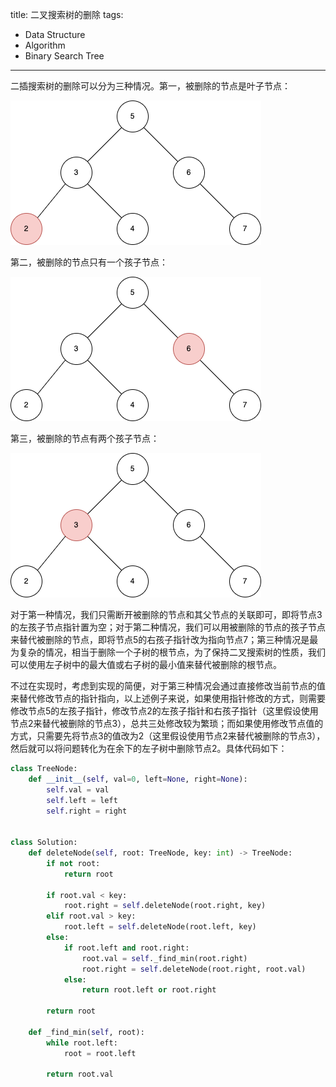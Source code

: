 title: 二叉搜索树的删除
tags:
- Data Structure
- Algorithm
- Binary Search Tree
---

二插搜索树的删除可以分为三种情况。第一，被删除的节点是叶子节点：

![alt](/images/bst-delete-1.png)

第二，被删除的节点只有一个孩子节点：

![alt](/images/bst-delete-2.png)

第三，被删除的节点有两个孩子节点：

![alt](/images/bst-delete-3.png)

对于第一种情况，我们只需断开被删除的节点和其父节点的关联即可，即将节点3的左孩子节点指针置为空；对于第二种情况，我们可以用被删除的节点的孩子节点来替代被删除的节点，即将节点5的右孩子指针改为指向节点7；第三种情况是最为复杂的情况，相当于删除一个子树的根节点，为了保持二叉搜索树的性质，我们可以使用左子树中的最大值或右子树的最小值来替代被删除的根节点。

不过在实现时，考虑到实现的简便，对于第三种情况会通过直接修改当前节点的值来替代修改节点的指针指向，以上述例子来说，如果使用指针修改的方式，则需要修改节点5的左孩子指针，修改节点2的左孩子指针和右孩子指针（这里假设使用节点2来替代被删除的节点3），总共三处修改较为繁琐；而如果使用修改节点值的方式，只需要先将节点3的值改为2（这里假设使用节点2来替代被删除的节点3），然后就可以将问题转化为在余下的左子树中删除节点2。具体代码如下：

```py
class TreeNode:
    def __init__(self, val=0, left=None, right=None):
        self.val = val
        self.left = left
        self.right = right


class Solution:
    def deleteNode(self, root: TreeNode, key: int) -> TreeNode:
        if not root:
            return root

        if root.val < key:
            root.right = self.deleteNode(root.right, key)
        elif root.val > key:
            root.left = self.deleteNode(root.left, key)
        else:
            if root.left and root.right:
                root.val = self._find_min(root.right)
                root.right = self.deleteNode(root.right, root.val)
            else:
                return root.left or root.right

        return root

    def _find_min(self, root):
        while root.left:
            root = root.left

        return root.val
```
